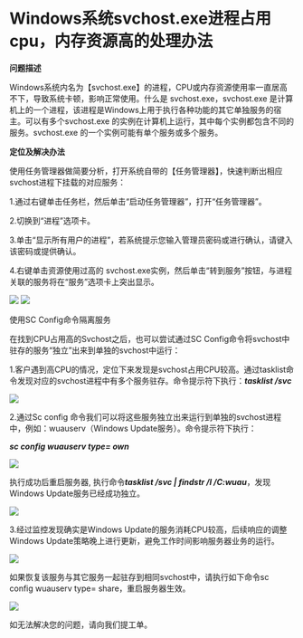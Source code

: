 # Windows系统svchost.exe进程占用cpu，内存资源高的处理办法
**问题描述**

Windows系统内名为【svchost.exe】的进程，CPU或内存资源使用率一直居高不下，导致系统卡顿，影响正常使用。什么是 svchost.exe，svchost.exe 是计算机上的一个进程，该进程是Windows上用于执行各种功能的其它单独服务的宿主。可以有多个svchost.exe 的实例在计算机上运行，其中每个实例都包含不同的服务。svchost.exe 的一个实例可能有单个服务或多个服务。



**定位及解决办法**

使用任务管理器做简要分析，打开系统自带的【任务管理器】，快速判断出相应svchost进程下挂载的对应服务：

1.通过右键单击任务栏，然后单击“启动任务管理器”，打开“任务管理器”。

2.切换到“进程”选项卡。

3.单击“显示所有用户的进程”，若系统提示您输入管理员密码或进行确认，请键入该密码或提供确认。

4.右键单击资源使用过高的 svchost.exe实例，然后单击“转到服务”按钮，与进程关联的服务将在“服务”选项卡上突出显示。

![](https://github.com/jdcloudcom/cn/blob/edit/image/Elastic-Compute/Virtual-Machine/Windows/Windows%E7%B3%BB%E7%BB%9Fsvchost.exe%E8%BF%9B%E7%A8%8B%E5%8D%A0%E7%94%A8cpu%EF%BC%8C%E5%86%85%E5%AD%98%E8%B5%84%E6%BA%90%E9%AB%98%E7%9A%84%E5%A4%84%E7%90%86%E5%8A%9E%E6%B3%9501.png)
![](https://github.com/jdcloudcom/cn/blob/edit/image/Elastic-Compute/Virtual-Machine/Windows/Windows%E7%B3%BB%E7%BB%9Fsvchost.exe%E8%BF%9B%E7%A8%8B%E5%8D%A0%E7%94%A8cpu%EF%BC%8C%E5%86%85%E5%AD%98%E8%B5%84%E6%BA%90%E9%AB%98%E7%9A%84%E5%A4%84%E7%90%86%E5%8A%9E%E6%B3%9502.png)

使用SC Config命令隔离服务

在找到CPU占用高的Svchost之后，也可以尝试通过SC Config命令将svchost中驻存的服务“独立”出来到单独的svchost中运行：

1.客户遇到高CPU的情况，定位下来发现是svchost占用CPU较高。通过tasklist命令发现对应的svchost进程中有多个服务驻存。命令提示符下执行：***tasklist /svc***

![](https://github.com/jdcloudcom/cn/blob/edit/image/Elastic-Compute/Virtual-Machine/Windows/Windows%E7%B3%BB%E7%BB%9Fsvchost.exe%E8%BF%9B%E7%A8%8B%E5%8D%A0%E7%94%A8cpu%EF%BC%8C%E5%86%85%E5%AD%98%E8%B5%84%E6%BA%90%E9%AB%98%E7%9A%84%E5%A4%84%E7%90%86%E5%8A%9E%E6%B3%9503.png)

2.通过Sc config 命令我们可以将这些服务独立出来运行到单独的svchost进程中，例如：wuauserv（Windows Update服务）。命令提示符下执行：

***sc config wuauserv type= own***

![](https://github.com/jdcloudcom/cn/blob/edit/image/Elastic-Compute/Virtual-Machine/Windows/Windows%E7%B3%BB%E7%BB%9Fsvchost.exe%E8%BF%9B%E7%A8%8B%E5%8D%A0%E7%94%A8cpu%EF%BC%8C%E5%86%85%E5%AD%98%E8%B5%84%E6%BA%90%E9%AB%98%E7%9A%84%E5%A4%84%E7%90%86%E5%8A%9E%E6%B3%9504.png)

执行成功后重启服务器, 执行命令***tasklist /svc | findstr /I /C:wuau***，发现Windows Update服务已经成功独立。

![](https://github.com/jdcloudcom/cn/blob/edit/image/Elastic-Compute/Virtual-Machine/Windows/Windows%E7%B3%BB%E7%BB%9Fsvchost.exe%E8%BF%9B%E7%A8%8B%E5%8D%A0%E7%94%A8cpu%EF%BC%8C%E5%86%85%E5%AD%98%E8%B5%84%E6%BA%90%E9%AB%98%E7%9A%84%E5%A4%84%E7%90%86%E5%8A%9E%E6%B3%9505.png)

3.经过监控发现确实是Windows Update的服务消耗CPU较高，后续响应的调整Windows Update策略晚上进行更新，避免工作时间影响服务器业务的运行。

![](https://github.com/jdcloudcom/cn/blob/edit/image/Elastic-Compute/Virtual-Machine/Windows/Windows%E7%B3%BB%E7%BB%9Fsvchost.exe%E8%BF%9B%E7%A8%8B%E5%8D%A0%E7%94%A8cpu%EF%BC%8C%E5%86%85%E5%AD%98%E8%B5%84%E6%BA%90%E9%AB%98%E7%9A%84%E5%A4%84%E7%90%86%E5%8A%9E%E6%B3%9506.png)

如果恢复该服务与其它服务一起驻存到相同svchost中，请执行如下命令sc config wuauserv type= share，重启服务器生效。

![](https://github.com/jdcloudcom/cn/blob/edit/image/Elastic-Compute/Virtual-Machine/Windows/Windows%E7%B3%BB%E7%BB%9Fsvchost.exe%E8%BF%9B%E7%A8%8B%E5%8D%A0%E7%94%A8cpu%EF%BC%8C%E5%86%85%E5%AD%98%E8%B5%84%E6%BA%90%E9%AB%98%E7%9A%84%E5%A4%84%E7%90%86%E5%8A%9E%E6%B3%9507.png)

如无法解决您的问题，请向我们提工单。